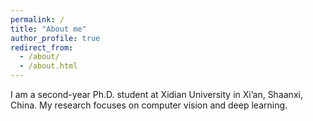 ```yaml
---
permalink: /
title: "About me"
author_profile: true
redirect_from: 
  - /about/
  - /about.html
---
```


I am a second-year Ph.D. student at Xidian University in Xi’an, Shaanxi, China. My research focuses on ​​computer vision​​ and ​​deep learning.





